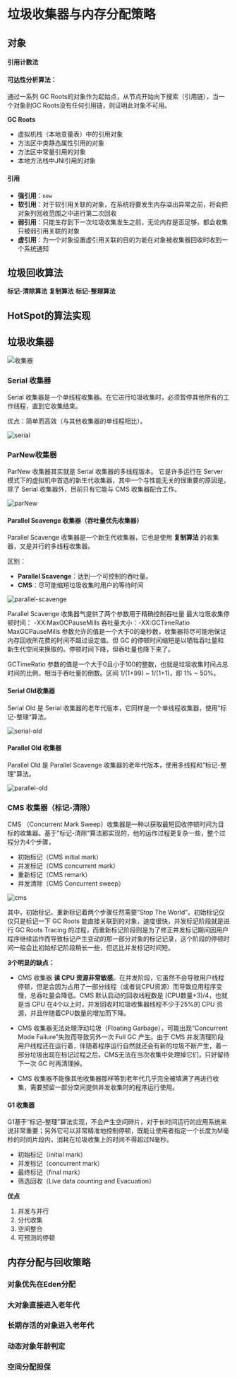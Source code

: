 # 垃圾收集器与内存分配策略

## 对象

#### 引用计数法
#### 可达性分析算法：
通过一系列 GC Roots的对象作为起始点，从节点开始向下搜索（引用链），当一个对象到GC Roots没有任何引用链，则证明此对象不可用。

**GC Roots**
- 虚拟机栈（本地变量表）中的引用对象
- 方法区中类静态属性引用的对象
- 方法区中常量引用的对象
- 本地方法栈中JNI引用的对象

#### 引用

- **强引用**：`new`
- **软引用**：对于软引用关联的对象，在系统将要发生内存溢出异常之前，将会把对象列回收范围之中进行第二次回收
- **弱引用**：只能生存到下一次垃圾收集发生之前，无论内存是否足够，都会收集只被弱引用关联的对象
- **虚引用**：为一个对象设置虚引用关联的目的为能在对象被收集器回收时收到一个系统通知

## 垃圾回收算法

**标记-清除算法**
**复制算法**
**标记-整理算法**

## HotSpot的算法实现

## 垃圾收集器

![收集器](http://p82ueiq23.bkt.clouddn.com/%E6%94%B6%E9%9B%86%E5%99%A8.png)

### Serial 收集器
Serial 收集器是一个单线程收集器。在它进行垃圾收集时，必须暂停其他所有的工作线程，直到它收集结束。

优点：简单而高效（与其他收集器的单线程相比）。

![serial](http://p82ueiq23.bkt.clouddn.com/serial.png)

### ParNew收集器

ParNew 收集器其实就是 Serial 收集器的多线程版本。
它是许多运行在 Server 模式下的虚拟机中首选的新生代收集器，其中一个与性能无关的很重要的原因是，除了 Serial 收集器外，目前只有它能与 CMS 收集器配合工作。

![parNew](http://p82ueiq23.bkt.clouddn.com/parNew.png)

#### Parallel Scavenge 收集器（吞吐量优先收集器）
Parallel Scavenge 收集器是一个新生代收集器，它也是使用 **复制算法** 的收集器，又是并行的多线程收集器。

区别：

- **Parallel Scavenge**：达到一个可控制的吞吐量。
- **CMS**：尽可能缩短垃圾收集时用户的等待时间

![parallel-scavenge](http://p82ueiq23.bkt.clouddn.com/parallel-scavenge.png)

Parallel Scavenge 收集器气提供了两个参数用于精确控制吞吐量
最大垃圾收集停顿时间： -XX:MaxGCPauseMills
吞吐量大小：-XX:GCTimeRatio
MaxGCPauseMills 参数允许的值是一个大于0的毫秒数，收集器将尽可能地保证内存回收所花费的时间不超过设定值。但 GC 的停顿时间缩短是以牺牲吞吐量和新生代空间来换取的。停顿时间下降，但吞吐量也降下来了。

GCTimeRatio 参数的值是一个大于0且小于100的整数，也就是垃圾收集时间占总时间的比例，相当于吞吐量的倒数。区间 1/(1+99) ~ 1/(1+1)，即 1% ~ 50%。

#### Serial Old收集器

Serial Old 是 Serial 收集器的老年代版本，它同样是一个单线程收集器，使用”标记-整理“算法。

![serial-old](http://p82ueiq23.bkt.clouddn.com/serial-old.png)

#### Parallel Old 收集器
Parallel Old 是 Parallel Scavenge 收集器的老年代版本，使用多线程和”标记-整理“算法。

![parallel-old](http://p82ueiq23.bkt.clouddn.com/parallel-old.png)

### CMS 收集器（标记-清除）

CMS （Concurrent Mark Sweep）收集器是一种以获取最短回收停顿时间为目标的收集器。基于”标记-清除“算法那实现的，他的运作过程更复杂一些，整个过程分为4个步骤，
- 初始标记（CMS initial mark）
- 并发标记（CMS concurrent mark）
- 重新标记（CMS remark）
- 并发清除（CMS Concurrent sweep）
  
![cms](http://p82ueiq23.bkt.clouddn.com/cms.png)

其中，初始标记、重新标记着两个步骤任然需要”Stop The World“。初始标记仅仅只是标记一下 GC Roots 能直接关联到的对象，速度很快，并发标记阶段就是进行 GC Roots Tracing 的过程，而重新标记阶段则是为了修正并发标记期间因用户程序继续运作而导致标记产生变动的那一部分对象的标记记录，这个阶段的停顿时间一般会比初始标记阶段稍长一些，但远比并发标记时间短。

**3个明显的缺点：**

- CMS 收集器 **读 CPU 资源非常敏感**。在并发阶段，它虽然不会导致用户线程停顿，但是会因为占用了一部分线程（或者说CPU资源）而导致应用程序变慢，总吞吐量会降低。CMS 默认启动的回收线程数是 (CPU数量+3)/4，也就是当 CPU 在4个以上时，并发回收时垃圾收集器线程不少于25%的 CPU 资源，并且伴随着CPU数量的增加而下降。

- CMS 收集器无法处理浮动垃圾（Floating Garbage），可能出现“Concurrent Mode Failure”失败而导致另外一次 Full GC 产生。由于 CMS 并发清理阶段用户线程还在运行着，伴随着程序运行自然就还会有新的垃圾不断产生，着一部分垃圾出现在标记过程之后，CMS无法在当次收集中处理掉它们，只好留待下一次 GC 时再清理掉。

- CMS 收集器不能像其他收集器那样等到老年代几乎完全被填满了再进行收集，需要预留一部分空间提供并发收集时的程序运行使用。

#### G1 收集器

G1基于“标记–整理”算法实现，不会产生空间碎片，对于长时间运行的应用系统来说非常重要；另外它可以非常精准地控制停顿，既能让使用者指定一个长度为M毫秒的时间片段内，消耗在垃圾收集上的时间不得超过N毫秒。

- 初始标记（initial mark）
- 并发标记（concurrent mark）
- 最终标记（final mark）
- 筛选回收（Live data counting and Evacuation）

**优点**

1. 并发与并行
2. 分代收集
3. 空间整合
4. 可预测的停顿

## 内存分配与回收策略

### 对象优先在Eden分配

### 大对象直接进入老年代

### 长期存活的对象进入老年代

### 动态对象年龄判定

### 空间分配担保